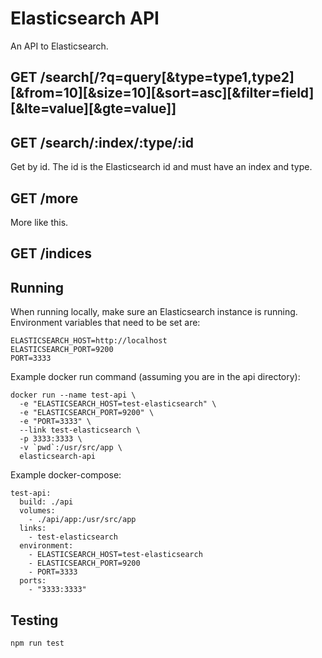 # Elasticsearch API

An API to Elasticsearch.

## GET /search[/?q=query[&type=type1,type2][&from=10][&size=10][&sort=asc][&filter=field][&lte=value][&gte=value]]

## GET /search/:index/:type/:id

Get by id. The id is the Elasticsearch id and must have an index and type.

## GET /more

More like this.

## GET /indices

## Running

When running locally, make sure an Elasticsearch instance is running. Environment variables that need to be set are:

```
ELASTICSEARCH_HOST=http://localhost
ELASTICSEARCH_PORT=9200
PORT=3333
```

Example docker run command (assuming you are in the api directory):

```
docker run --name test-api \
  -e "ELASTICSEARCH_HOST=test-elasticsearch" \
  -e "ELASTICSEARCH_PORT=9200" \
  -e "PORT=3333" \
  --link test-elasticsearch \
  -p 3333:3333 \
  -v `pwd`:/usr/src/app \
  elasticsearch-api
```

Example docker-compose:

```
test-api:
  build: ./api
  volumes:
    - ./api/app:/usr/src/app
  links:
    - test-elasticsearch
  environment:
    - ELASTICSEARCH_HOST=test-elasticsearch
    - ELASTICSEARCH_PORT=9200
    - PORT=3333
  ports:
    - "3333:3333"
```

## Testing

```
npm run test
```
